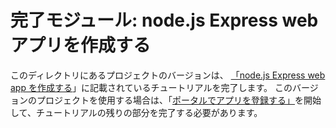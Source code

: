 # <a name="completed-module-create-a-nodejs-express-web-app"></a>完了モジュール: node.js Express web アプリを作成する

このディレクトリにあるプロジェクトのバージョンは、 [「node.js Express web app を作成する](https://docs.microsoft.com/graph/training/node-tutorial?tutorial-step=1)」に記載されているチュートリアルを完了します。 このバージョンのプロジェクトを使用する場合は、「[ポータルでアプリを登録する」](https://docs.microsoft.com/graph/training/node-tutorial?tutorial-step=2)を開始して、チュートリアルの残りの部分を完了する必要があります。